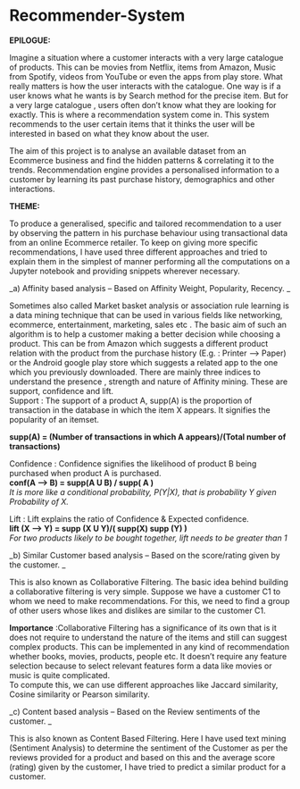 # Recommender-System  

**EPILOGUE:**    

Imagine a situation where a customer interacts with a very large catalogue of products. This can be movies from Netflix, items from Amazon, Music from Spotify, videos from YouTube or even the apps from play store. What really matters is how the user interacts with the catalogue. One way is if a user knows what he wants is by Search method for the precise item. But for a very large catalogue , users often don’t know what they are looking for exactly. This is where a recommendation system come in. This system recommends to the user certain items that it thinks the user will be interested in based on what they know about the user.  

The aim of this project is to analyse an available dataset from an Ecommerce business and find the hidden patterns &amp; correlating it to the trends. Recommendation engine provides a personalised information to a customer by learning its past purchase history, demographics and other interactions.  

**THEME:**  
  
To produce a generalised, specific and tailored recommendation to a user by observing the pattern in his purchase behaviour using transactional data from an online Ecommerce retailer. To keep on giving more specific recommendations, I have used three different
approaches and tried to explain them in the simplest of manner performing all the computations on a Jupyter notebook and providing snippets wherever necessary.  
  
_a) Affinity based analysis – Based on Affinity Weight, Popularity, Recency.  _

Sometimes also called Market basket analysis or association rule learning is a data mining technique that can be used in various fields like networking, ecommerce, entertainment, marketing, sales etc . The basic aim of such an algorithm is to help a customer making a better decision while choosing a product. This can be from Amazon which suggests a different product relation with the product from the purchase history (E.g. : Printer --> Paper) or the Android google play store which suggests a related app to the one which you previously downloaded. There are mainly three indices to understand the presence , strength and nature of Affinity mining. These are support, confidence and lift.   
Support : The support of a product A, supp(A) is the proportion of transaction in the database in which the item X appears. It signifies the popularity of an itemset.  
  
**supp(A) = (Number of transactions in which A appears)/(Total number of transactions)**  

Confidence : Confidence signifies the likelihood of product B being purchased when product A is purchased.  
**conf(A --&gt; B) = supp(A U B) / supp( A )**  
_It is more like a conditional probability, P(Y|X), that is probability Y given Probability of X._  
  
Lift : Lift explains the ratio of Confidence &amp; Expected confidence.  
**lift (X --&gt; Y) = supp (X U Y)/( supp(X) supp (Y) )**  
_For two products likely to be bought together, lift needs to be greater than 1_  
  
_b) Similar Customer based analysis – Based on the score/rating given by the customer.  _  

This is also known as Collaborative Filtering. The basic idea behind building a collaborative filtering is very simple. Suppose we have a customer C1 to whom we need to make recommendations. For this, we need to find a group of other users whose likes and dislikes are similar to the customer C1.  

**Importance** :Collaborative Filtering has a significance of its own that is it does not require to understand the nature of the items and still can suggest complex products. This can be implemented in any kind of recommendation whether books, movies, products, people etc. It doesn’t require any feature selection because to select relevant features form a data like movies or music is quite complicated.  
To compute this, we can use different approaches like Jaccard similarity, Cosine similarity or Pearson similarity.  

_c) Content based analysis – Based on the Review sentiments of the customer.  _  

This is also known as Content Based Filtering. Here I have used text mining (Sentiment Analysis) to determine the sentiment of the Customer as per the reviews provided for a product and based on this and the average score (rating) given by the customer, I have tried to predict a similar product for a customer.

